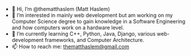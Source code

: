 - 👋 Hi, I’m @thematthaslem (Matt Haslem)
- 👀 I’m interested in mainly web development but am working on my Computer Science degree to gain knowledge in a Software Engineering and how computers work on a hardware level. 
- 🌱 I’m currently learning C++, Python, Java, Django, various web-development frameworks, and Computer Architecture. 
- 📫 How to reach me: thematthaslem@gmail.com

<!---
thematthaslem/thematthaslem is a ✨ special ✨ repository because its `README.md` (this file) appears on your GitHub profile.
You can click the Preview link to take a look at your changes.
--->
